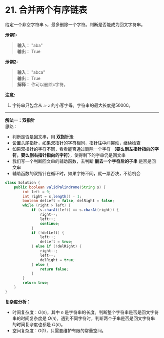 # 21. 合并两个有序链表

给定一个非空字符串 `s`，最多删除一个字符。判断是否能成为回文字符串。

**示例1:**  
>**输入：** "aba"  
>**输出：** True  

**示例2:**  
>**输入：** "abca"  
>**输出：** True  
>**解释：** 你可以删除c字符。  

**注意:**

1. 字符串只包含从 `a-z` 的小写字母。字符串的最大长度是50000。

---
**解法一：双指针**  
思路：  

* 判断是否是回文串，用 **双指针法**
* 设置头尾指针，如果双指针的字符相同，指针往中间挪动，继续检查
* 如果双指针的字符不同，看看能否通过删除一个字符 **（要么删左指针指向的字符，要么删右指针指向的字符）**，使得剩下的字串仍是回文串
* 我们写一个判断回文串的辅助函数，去判断 **删去一个字符后的子串** 是否是回文串
* 辅助函数的双指针在循环时，如果字符不同，就一票否决，不给机会

```Java
class Solution {
    public boolean validPalindrome(String s) {
        int left = 0;
        int right = s.length() - 1;
        boolean delLeft = false, delRight = false;
        while (right > left) {
            if (s.charAt(left) == s.charAt(right)) {
                right--;
                left++;
                continue;
            }
            if (!delLeft) {
                left++;
                delLeft = true;
            } else if (!delRight) {
                right--;
                left--;
                delRight = true;
            } else {
                return false;
            }
        }
        return true;
    }
}
```

**复杂度分析：**  

* 时间复杂度：$O(n)$，其中 $n$ 是字符串的长度。判断整个字符串是否是回文字符串的时间复杂度是 $O(n)$，遇到不同字符时，判断两个子串是否是回文字符串的时间复杂度也都是 $O(n)$。
* 空间复杂度：$O(1)$，只需要维护有限的常量空间。
